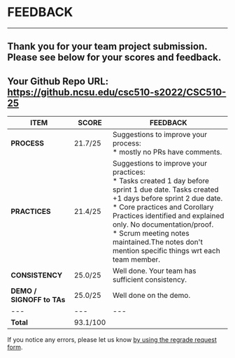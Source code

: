 # FEEDBACK
---
Thank you for your team project submission.                  Please see below for your scores and feedback.
---
## Your Github Repo URL: https://github.ncsu.edu/csc510-s2022/CSC510-25 
| ITEM | SCORE | FEEDBACK |
| --- | --- | --- |
| **PROCESS** | 21.7/25 | Suggestions to improve your process:<br/>*  mostly no PRs have comments. <br/> |
| **PRACTICES** | 21.4/25 | Suggestions to improve your practices:<br>*  Tasks created 1 day before sprint 1 due date. Tasks created +1 days before sprint 2 due date.<br/>*  Core practices and Corollary Practices identified and explained only. No documentation/proof.<br/>*  Scrum meeting notes maintained.The notes don't mention specific things wrt each team member.<br/> |
| **CONSISTENCY** | 25.0/25 | Well done. Your team has sufficient consistency. |
| **DEMO / SIGNOFF to TAs** | 25.0/25 | Well done on the demo. |
| --- | --- | --- |
| **Total** | 93.1/100 |  |

If you notice any errors, please let us know [by using the regrade request form](https://github.ncsu.edu/CSC-510/Course/blob/main/README.md#homeworkproject-regrade-requests).
